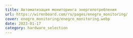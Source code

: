 ```yaml
---
title: Автоматизация мониторинга энергопотребления
url: https://wirenboard.com/ru/pages/enegro_monitoring/
cover: enegro_monitoring/enegro_monitoring.webp
date: 2023-01-17
category: hardware_selection
---
```

